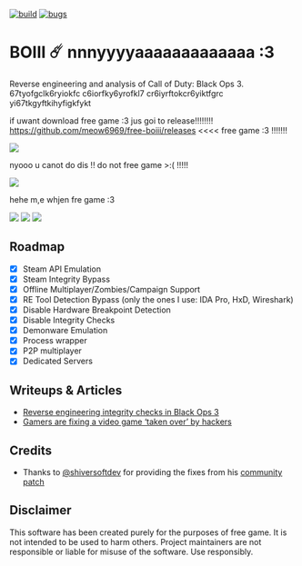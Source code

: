 [![build](https://img.shields.io/github/actions/workflow/status/meow6969/free-boiii/build.yml?branch=main&label=Build&logo=github)](https://github.com/meow6969/free-boiii/actions)
[![bugs](https://img.shields.io/github/issues/momo5502/boiii/bug?label=Bugs)](https://github.com/momo5502/boiii/issues?q=is%3Aissue+is%3Aopen+label%3Abug)

# BOIII ☄️ nnnyyyyaaaaaaaaaaaaa :3

Reverse engineering and analysis of Call of Duty: Black Ops 3.
67tyofgclk6ryiokfc c6iorfky6yrofkl7 cr6iyrftokcr6yiktfgrc yi67tkgyftkihyfigkfykt

if uwant download free game :3 jus goi to release!!!!!!!! https://github.com/meow6969/free-boiii/releases <<<< free game :3 !!!!!!!

<img src="https://meow6969.github.io/moew/peakbulgarian.jpg">

nyooo u canot do dis !! do not free game >:( !!!!!

<img src="https://meow6969.github.io/moew/cirnotalking.gif">

hehe m,e whjen fre game :3

<img src="https://meow6969.github.io/moew/imdanicing.gif">

<img src="https://meow6969.github.io/moew/haha.gif">

<img src="https://meow6969.github.io/moew/pythoncomputer.gif">

## Roadmap

- [x] Steam API Emulation
- [x] Steam Integrity Bypass
- [x] Offline Multiplayer/Zombies/Campaign Support
- [x] RE Tool Detection Bypass (only the ones I use: IDA Pro, HxD, Wireshark)
- [x] Disable Hardware Breakpoint Detection
- [x] Disable Integrity Checks
- [x] Demonware Emulation
- [x] Process wrapper
- [x] P2P multiplayer
- [x] Dedicated Servers

## Writeups & Articles

- <a href="https://momo5502.com/posts/2022-11-17-reverse-engineering-integrity-checks-in-black-ops-3/">Reverse engineering integrity checks in Black Ops 3</a>
- <a href="https://techcrunch.com/2023/02/28/gamers-are-fixing-a-video-game-taken-over-by-hackers/">Gamers are fixing a video game ‘taken over’ by hackers</a>

## Credits

- Thanks to <a href="https://github.com/shiversoftdev">@shiversoftdev</a> for providing the fixes from his <a href="https://github.com/shiversoftdev/t7patch">community patch</a>

## Disclaimer

This software has been created purely for the purposes of
free game. It is not intended to be used to harm
others. Project maintainers are not responsible or
liable for misuse of the software. Use responsibly.

